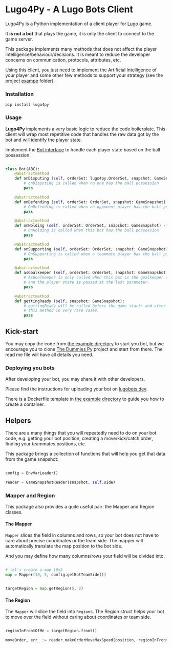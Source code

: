 # Lugo4Py - A Lugo Bots Client

Lugo4Py is a Python implementation of a client player for [Lugo](https://lugobots.dev/) game. 

It **is not a bot** that plays the game, it is only the client to connect to the game server. 

This package implements many methods that does not affect the player intelligence/behaviour/decisions. It is meant to
reduce the developer concerns on communication, protocols, attributes, etc.

Using this client, you just need to implement the Artificial Intelligence of your player and some other few methods to support
your strategy (see the project [exampe](./example/simple) folder).
 

### Installation

    pip install lugo4py

### Usage

**Lugo4Py** implements a very basic logic to reduce the code boilerplate. This client will wrap most repetitive
code that handles the raw data got by the bot and will identify the player state.

Implement the [Bot interface](./src/lugo4py/stub.py) to handle each player state based on the ball possession.

```python

class Bot(ABC):
    @abstractmethod
    def onDisputing (self, orderSet: lugo4py.OrderSet, snapshot: GameSnapshot) -> OrderSet:
        # onDisputing is called when no one has the ball possession
        pass

    @abstractmethod
    def onDefending (self, orderSet: OrderSet, snapshot: GameSnapshot) -> OrderSet:
        # OnDefending is called when an opponent player has the ball possession
        pass

    @abstractmethod
    def onHolding (self, orderSet: OrderSet, snapshot: GameSnapshot) -> OrderSet:
        # OnHolding is called when this bot has the ball possession
        pass

    @abstractmethod
    def onSupporting (self, orderSet: OrderSet, snapshot: GameSnapshot) -> OrderSet:
        # OnSupporting is called when a teammate player has the ball possession
        pass

    @abstractmethod
    def asGoalkeeper (self, orderSet: OrderSet, snapshot: GameSnapshot, state: PLAYER_STATE) -> OrderSet:
        # AsGoalkeeper is only called when this bot is the goalkeeper (number 1). This method is called on every turn,
        # and the player state is passed at the last parameter.
        pass

    @abstractmethod
    def gettingReady (self, snapshot: GameSnapshot):
        # gettingReady will be called before the game starts and after a goal event. You will only need to implement
        # this method in very rare cases.
        pass
```

## Kick-start

You may copy the code from [the example directory](./examples) to start you bot, but we encourage you to clone 
[The Dummies Py](https://github.com/lugobots/the-dummies-py) project and start from there. The read me file will have all
details you need.

### Deploying you bots

After developing your bot, you may share it with other developers.

Please find the instructions for uploading your bot on [lugobots.dev](https://lugobots.dev).

There is a Dockerfile template in [the example directory](./examples) to guide you how to create a container.

## Helpers

There are a many things that you will repeatedly need to do on your bot code, e.g. getting your bot position,
creating a move/kick/catch order, finding your teammates positions, etc.

This package brings a collection of functions that will help you get that data from the game snapshot:


```python

config = EnvVarLoader()

reader = GameSnapshotReader(snapshot, self.side)
```

### Mapper and Region

This package also provides a quite useful pair: the Mapper and Region classes.

#### The Mapper

`Mapper` slices the field in columns and rows, so your bot does not have to care about precise coordinates or the team
side. The mapper will automatically translate the map position to the bot side.

And you may define how many columns/rows your field will be divided into.

```python

# let's create a map 10x5 
map = Mapper(10, 5, config.getBotTeamSide())


targetRegion = map.getRegion(5, 2)
```

#### The Region

The `Mapper` will slice the field into `Region`s. The Region struct helps your bot to move over the field without caring
about coordinates or team side.

```python

regionInFrontOfMe = targetRegion.front()

moveOrder, err_ := reader.makeOrderMoveMaxSpeed(position, regionInFrontOfMe.center)

```
